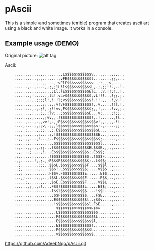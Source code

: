 # pAscii

This is a simple (and sometimes terrible) program that creates ascii
art using a black and white image. It works in a console.


## Example usage (DEMO)

Original picture:
![alt tag](https://raw.github.com/AdeebNqo/pAscii/master/pic.jpg)

Ascii:

		...........,,........,L$$$$$$$$$$$$v........,;,...
		..........,,,.......,vFE$$$$$$$$$$$l.......,;;,...
		.........,,..,,...,;vElE$$$$$$$$$$$v..;;,,;v,...,.
		......,..,....,,;,;lL!l$$$$$$$$$$$$L,.;,;;!!.,..!.
		.......,,........;Ll;lE$$$$$$$$$$$ElL..;v,!!;!..!,
		.......,!......,lL!.vLv$$$$$$$$$$$$,vL!!!..,!;;.;.
		........,,;;;;l!,!.!l;v$$$$$$$$$$$$!.!!.,,..!,v.!.
		........,....;;.;,;v!vF$$$$$$$$$$$$!,.v.....!!l.!.
		........,.,.;!,.;!!vv,F$$$$$$$$$$$$;,,!,....!vv,;.
		.......,;...;,,;lv;,.;$$$$$$$$$$$$E...v;..,.;!;;,.
		.....,,.,..,.,;vv,,.!$$$$$$$$$$$$$$!,.!......,!l..
		.....,...,.,,vv!,.,;E$$$$$$$$$$$$$$$$v!,,.,,,.!L..
		....,....,,;;v,.;,,l$$$$$$$$$$$$$$$$$$!.,.....;;..
		...,.;....,,;;..,;.E$$$$$$$$$$$$$$$$$$L..,........
		..,,.,....,;....;.!$$$$$$$$$$$$$$$$$$$E...,....,..
		..,,.,,...,!...;..F$$$$$$$$$$$$$$$$$$$$;......,...
		..,...;...,,,.,..,$$$$$$$$$$$$$$$$$$$$$l.,.,;,....
		.,,...,,..,.;;...l$$$$$$$$$$$$$$$$EL$$$E.,,,,.....
		.,,....;.,..,!...E$$$$$$$$$$$$$$$$;.E$$$;.........
		.;,.....;,..,...!$$$$$$$$$$$$$$$$$;.!$$$F.........
		.,,......!,,;.,;E$$$E$$$$$$$$$$$$$;..L$$$;........
		..;........;;;,,$$$L,$$$$$$$$$$$$F...,$$$l..,.....
		..;,.......,....$$$!.L$$$$$$$$$$$;....v$$$..,.....
		..,;.......,....F$$v.F$$$$$$$$$$E......E$$;..,....
		...,;......,,..,l$$L.$$$$$$$$$$$E......E$$,..,....
		....,;,.....,,,.,$$E.E$$$$$$$$$$F.....v$$L...,....
		......,;,,,;!....F$$!$$$$$$$$$$$L.....E$$;...,....
		.................l$$l$$$$$$$$$$$$....!$$L....,....
		.............,...;$$F$$$$$$$$$$$$;...F$E,....,....
		..................E$$$$$$$$$$$$$$l..;$$v....,.....
		..................!$$$$$$$$$$$$$$$l.F$E.....,.....
		...................$$$$$$$$$$$$$$$$E$$v.....,.....
		...................L$$$$$$$$$$$$$$$$$$.....,......
		...................F$$$$$$$$$$$$$$$$$L............
		...................E$$$$$$$$$$$$$$$$l,............
		...................E$$$$$$$$$$$$$$$!..............
		...................F$$$$$$$$$$$$$$$L..............
		...................v$$$$$$$$$$$$$$$$..............

https://github.com/AdeebNqo/pAscii.git
